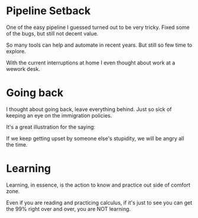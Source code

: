 # Pipeline Setback
One of the easy pipeline I guessed turned out to be very tricky. Fixed some of the bugs, but still not decent value.

So many tools can help and automate in recent years. But still so few time to explore.

With the current interruptions at home I even thought about work at a wework desk.

# Going back
I thought about going back, leave everything behind. Just so sick of keeping an eye on the immigration policies.

It's a great illustration for the saying:

If we keep getting upset by someone else's stupidity, we will be angry all the time.

# Learning

Learning, in essence, is the action to know and practice out side of comfort zone.

Even if you are reading and practicing calculus, if it's just to see you can get the 99% right over and over, you are NOT learning.